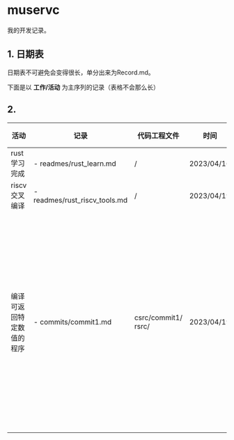 # muservc

我的开发记录。

## 1. 日期表

日期表不可避免会变得很长，单分出来为Record.md。

下面是以 **工作/活动** 为主序列的记录（表格不会那么长）

## 2.

| 活动                     | 记录                          | 代码工程文件             | 时间       | 备注                                             |
| ------------------------ | ----------------------------- | ------------------------ | ---------- | ------------------------------------------------ |
| rust学习完成             | - readmes/rust_learn.md       | /                        | 2023/04/16 | /                                                |
| riscv交叉编译            | - readmes/rust_riscv_tools.md | /                        | 2023/04/19 | /                                                |
| 编译可返回特定数值的程序 | - commits/commit1.md          | csrc/commit1/<br />rsrc/ | 2023/04/19 | 这部分rs代码必然会被重写的<br />但还是记录一下吧 |
